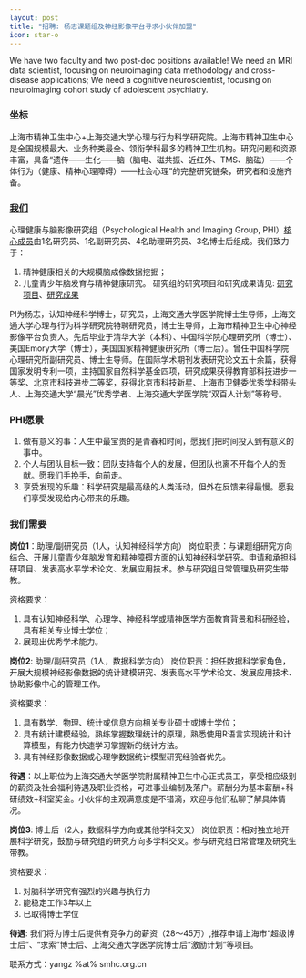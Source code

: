 ```yaml
---
layout: post
title: "招聘: 杨志课题组及神经影像平台寻求小伙伴加盟"
icon: star-o
---
```


We have two faculty and two post-doc positions available! 
We need an MRI data scientist, focusing on neuroimaging data methodology and cross-disease applications;
We need a cognitive neuroscientist, focusing on neuroimaging cohort study of adolescent psychiatry.

### 坐标
上海市精神卫生中心+上海交通大学心理与行为科学研究院。上海市精神卫生中心是全国规模最大、业务种类最全、领衔学科最多的精神卫生机构。研究问题和资源丰富，具备“遗传——生化——脑（脑电、磁共振、近红外、TMS、脑磁）——个体行为（健康、精神心理障碍）——社会心理”的完整研究链条，研究者和设施齐备。

### [我们](http://phi-group.top/index.html)
心理健康与脑影像研究组（Psychological Health and Imaging Group, PHI）[核心成员](http://phi-group.top/people.html)由1名研究员、1名副研究员、4名助理研究员、3名博士后组成。我们致力于：
1. 精神健康相关的大规模脑成像数据挖掘；
2. 儿童青少年脑发育与精神健康研究。
研究组的研究项目和研究成果请见: [研究项目](http://phi-group.top/projects.html)、[研究成果](http://phi-group.top/publications.html)

PI为杨志，认知神经科学博士，研究员，上海交通大学医学院博士生导师，上海交通大学心理与行为科学研究院特聘研究员，博士生导师，上海市精神卫生中心神经影像平台负责人。先后毕业于清华大学（本科）、中国科学院心理研究所（博士）、美国Emory大学（博士），美国国家精神健康研究所（博士后）。曾任中国科学院心理研究所副研究员、博士生导师。在国际学术期刊发表研究论文五十余篇，获得国家发明专利一项，主持国家自然科学基金四项，研究成果获得教育部科技进步一等奖、北京市科技进步二等奖，获得北京市科技新星、上海市卫健委优秀学科带头人、上海交通大学“晨光”优秀学者、上海交通大学医学院“双百人计划”等称号。



### PHI愿景
1.	做有意义的事：人生中最宝贵的是青春和时间，愿我们把时间投入到有意义的事中。
2.	个人与团队目标一致：团队支持每个人的发展，但团队也离不开每个人的贡献。愿我们手挽手，向前走。
3.	享受发现的乐趣：科学研究是最高级的人类活动，但外在反馈来得最慢。愿我们享受发现给内心带来的乐趣。

### 我们需要
**岗位1**：助理/副研究员（1人，认知神经科学方向）
岗位职责：与课题组研究方向结合、开展儿童青少年脑发育和精神障碍方面的认知神经科学研究。申请和承担科研项目、发表高水平学术论文、发展应用技术。参与研究组日常管理及研究生带教。

资格要求：
1. 具有认知神经科学、心理学、神经科学或精神医学方面教育背景和科研经验，具有相关专业博士学位；
2. 展现出优秀学术能力。

**岗位2**: 助理/副研究员（1人，数据科学方向）
岗位职责：担任数据科学家角色，开展大规模神经影像数据的统计建模研究、发表高水平学术论文、发展应用技术、协助影像中心的管理工作。

资格要求：
1. 具有数学、物理、统计或信息方向相关专业硕士或博士学位；
2. 具有统计建模经验，熟练掌握数理统计的原理，熟悉使用R语言实现统计和计算模型，有能力快速学习掌握新的统计方法。
3. 具有神经影像数据或心理学数据统计模型研究经验者优先。

**待遇**：以上职位为上海交通大学医学院附属精神卫生中心正式员工，享受相应级别的薪资及社会福利待遇及职业资格，可进事业编制及落户。薪酬分为基本薪酬+科研绩效+科室奖金。小伙伴的主观满意度是不错滴，欢迎与他们私聊了解具体情况。

**岗位3**: 博士后（2人，数据科学方向或其他学科交叉）
岗位职责：相对独立地开展科学研究，鼓励与研究组的研究方向多学科交叉。参与研究组日常管理及研究生带教。

资格要求：
1. 对脑科学研究有强烈的兴趣与执行力
2. 能稳定工作3年以上
3. 已取得博士学位

**待遇**: 我们将为博士后提供有竞争力的薪资（28～45万）,推荐申请上海市“超级博士后”、“求索”博士后、上海交通大学医学院博士后“激励计划”等项目。





联系方式：yangz  %at% smhc.org.cn 


